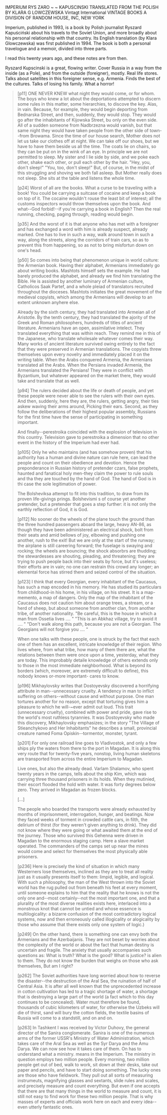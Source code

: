 IMPERIUM
RYS ZARO
~ ~ KAPUSCINSKI
TRANSLATED FROM THE POLISH BY
KLARA G LOWCZEWSKA
Vintagt International
VINTAGE BOOKS A DIVISION OF RANDOM HOUSE, INC,
NEW YORK

[](https://en.wikipedia.org/wiki/Imperium_(Polish_book))

Imperium, published in 1993, is a book by Polish journalist Ryszard Kapuściński about his travels to the Soviet Union, and more broadly about his personal relationship with that country. Its English translation (by Klara Glowczewska) was first published in 1994. The book is both a personal travelogue and a memoir, divided into three parts.

I read this twenty years ago, and these notes are from then.

Ryszard Kupscinski is a great, flowing writer. Cover Russia in a way
from the inside (as a Pole), and from the outside (foreigner),
mostly. Real life stores. Talks about satellites in this foreigner
sense, e.g. Armenia. Finds the best of the cultures. Talks of losing
his family. What a horror!

> [p11] ONE NEVER KNEW what night they would come, or for whom.  The
> boys who knew a lot about the deportations attempted to discern some
> rules in this matter, some hierarchies, to discove the key. Alas, in
> vain. Because, for example, they would begin deporting from Bednarska
> Street, and then, suddenly, they would stop. They would go after the
> inhabitants of Kijowska Street, bu only on the even side. All of a
> sudden someone from Nadbrzezna would vanish, but that same night they
> would have taken people from the other side of town--from
> Browama. Since the time of our house search, Mother does not let us
> take our clothes off at night. We can take off our shoes, but we have
> to have them beside us all the time. The coats lie on chairs, so they
> can be put on in the wink of an eye. In principle we are not permitted
> to sleep. My sister and I lie side by side, and we poke each other,
> shake each other, or pull each other by the hair. "Hey, you, don't
> sleep!"  "You, too, don't sleep!" But, of course, in the midst of this
> struggling and shoving we both fall asleep. But Mother really does not
> sleep. She sits at the table and listens the whole time.
>
> [p24] Worst of all are the books. What a curse to be traveling with a
> book! You could be carrying a suitcase of cocaine and keep a book on
> top of it. The cocaine wouldn't rouse the least bit of interest; all
> the customs inspectors would throw themselves upon the book. And
> what--God forbid!--if you're carrying a book in English? Then the real
> running, checking, paging through, reading would begin.
>
> [p35] And the worst of it is that anyone who has met with a foreigner
> and has exchanged a word with him is already suspect, already
> marked. One has to live in such a way, walk around town in such a way,
> along the streets, along the corridors of train cars, so as to prevent
> this from happening, so as not to bring misfortun down on one's head.
>
> [p50] So comes into being that phenomenon unique in world culture: the
> Armenian book. Having their alphabet, Armenians immediately go about
> writing books. Mashtots himself sets the example. He had barely
> produced the alphabet, and already we find him translating the
> Bible. He is assisted by another luminary of Armenian culture,
> Catholicos Saak Partef, and a whole pleiad of translators recruited
> throughout the dioceses. Mashtots initiates the great movement of the
> medieval copyists, which among the Armenians will develop to an extent
> unknown anyhere else.
>
> Already by the sixth century, they had translated into Armeian all of
> Aristotle. By the tenth century, they had translated the ajority of
> the Greek and Roman philosophers, hundreds of titles of ancient
> literature. Armenians have an open, assimilative intelect.  They
> translated everything that was within reach. They remind me in this of
> the Japanese, who translate wholesale whatever comes their way. Many
> works of ancient literature survived owing entirely to the fact that
> they were preserved in Armenian translations.  The copyists threw
> themselves upon every novelry and immediately placed it on the writing
> table. When the Arabs conquered Armenia, the Armenians translated all
> the Arabs.  When the Persians invaded Armenia, the Armenians
> translated the Persians! They were in conflict with Byzantium, but
> whatever appeared on the market there, they would take and translate
> that as well.
>
> [p94] The rulers decided about the life or death of people, and yet
> these people were never able to see the rulers with their own
> eyes. And then, suddenly, here they are, the rulers, getting angry,
> their ties askew waving their arms around, Picking their ears. Second,
> as they follow the deliberations of their highest popular assembly,
> Russians for the first time have the sense of participating in
> something important.
>
> And finally--perestroika coincided with the explosion of television in
> this country. Television gave to perestroika a dimension that no other
> event in the history of the lmperium had ever had.
>
> [p105] Only he
> who maintains (and has somehow proven) that his authority has
> a human and divine nature can rule here, can lead the people and
> count on their obedience and devotion. Hence the preponderance
> in Russian history of pretender czars, false prophets, haunted and
> fanatical holy men-they claim the power to rule souls and tha
> they are touched by the hand of God. The hand of God is in thi
> case the sole legitimation of power.
>
> The Bolsheviksa attempt to fit into this tradition, to draw from
> its proven life-givings prings. Bolshevismi s of course yet another
> pretender, but a pretender that goes a step further: it is not only
> the earthly reflection of God, it is God.
>
> [p112] No sooner do the wheels of the plane touch the ground than the
> three hundred passengers aboard the large, heavy AN-86, as though they
> have been administered an electrical shock, bolt from their seats and
> amid bellows of joy, elbowing and pushing one another, rush to the
> exit! But we are only at the start of the runway; the airplane is
> still careering forward; the fuselage is swaying and rocking; the
> wheels are bouncing; the shock absorbrs are thudding; the stewardesses
> are shouting, pleading, and threatening; they are trying to push
> people back into their seats by force, but it's useless; their efforts
> are in vain; no one can restrain this crowd any longer; an elemental
> force has stirred them and seized control of the situation.
>
> [p123] I think that every Georgian, every inhabitant of the Caucasus,
> has such a map encoded in his memory. He has studied its particulars
> from childhood-in his home, in his village, on his street. It is a
> map-memento, a map of dangers. Only the map of the inhabitant of the
> Caucasus does not caution him about orange trees, a stream, or a herd
> of sheep, but about someone from another clan, from another tribe, of
> another nationality. "Be careful, this is the house in which a man
> from Ossetia lives .... " "This is an Abkhaz village, try to avoid it
> .... " "Don't walk along this path, because you are not a
> Georgian. The Georgians will not forgive you .... "
>
> When one talks with these people, one is struck by the fact that each
> one of them has an excellent, intricate knowledge of their region. Who
> lives where, from what tribe, how many of them there are, what the
> relations between them were once upon a time, yesterday, what they are
> today. This improbably detaile knowledge of others extends only to
> those in the most immediate neighborhood. What is beyond its borders
> (which, moreover, are extremely difficult to define), this nobody
> knows or-more important- cares to know.
>
> [p196] Mikhaylovsky writes that Dostoyevsky discovered a horrifying
> attribute in man--unnecessary cruelty. A tendency in man to inflict
> suffering on others--without cause and without purpose. One man
> tortures another for no reason, except that torturing gives him a
> pleasure to which he will-~ever admit out loud. This trait
> (unnecessary cruelty), combined with power and pride, gave rise to the
> world's most ruthless tyrannies. It was Dostoyevsky who made this
> discovery, Mikhaylovsky emphasizes; in the story "The Village of
> Stieanchykovo and Her Inhabitants" he describes a small, provincial
> creature named Foma Opiskin--tormentor, monster, tyrant.
>
> [p201] For only one railroad line goes to Vladivostok, and only a few
> ships ply the waters from there to the port in Magadan. It is along
> this very route that for twenty-five years, nonstop, living human
> skeletons are transported from across the entire Imperium to Magadan.
>
> Live ones, but also the already dead. Varlam Shalamov, who
> spent twenty years in the camps, tells about the ship Kim, which
> was carrying three thousand prisoners in its holds. When they
> mutinied, their escort flooded the hold with water. It was forty
> degrees below zero. They arrived in Magadan as frozen blocks.
>
> [...]
>
> The people who boarded the transports were already exhausted by months
> of imprisonment, interrogation, hunger, and beatings. Now they faced
> weeks of torment in crowded cattle cars, in filth, the delirium of
> thirst (for they weren't given anything to drink). They did not know
> where they were going or what awaited them at the end of the
> journey. Those who survived this Gehenna were driven in Magadan to the
> enormous staging camp. Here a slave market operated. The commanders of
> the camps set up near the mines would come and select for themselves
> the most physically able prisoners.
>
> [p236] Here is precisely the kind of situation in which many
> Westerners lose themselves, inclined as they are to treat all reality
> just as it usually presents itself to them: limpid, legible, and
> logical. With such a philosophy, the man of the West thrown into the
> Soviet world has the rug pulled out from beneath his feet at every
> moment, until someone explains to him that the reality that he knows
> is not the only one and--most certainly--not the most important one,
> and that a plurality of the most diverse realities exists here,
> interlaced into a monstrous knot that cannot be untied and whose
> essence is multilogicality: a bizarre confusion of the most
> contradictory logical systems, now and then erroneously called
> illogicality or alogicality by those who assume that there exists only
> one system of logic.)
>
> [p249] On the other hand, there is something one can envy both the
> Armenians and the Azerbaijanis. They are not beset by worries about
> the complexity of the world or about the fact that human destiny is
> uncertain and fragile. The anxiety that usually accompanies such
> questions as: What is truth? What is the good? What is justice? is
> alien to them. They do not know the burden that weighs on those who
> ask themselves, But am I right?
>
> [p262] The Soviet authorities have long worried about how to reverse
> the disaster--the destruction of the Aral Sea, the ruination of half
> of Central Asia. It is after all well known that the unprecedented
> increase in cotton cultivation has led to a tragic shortage of water,
> a shortage that is destroying a large part of the world (a fact which
> to this day continues to be concealed). Water must therefore be found,
> thousands of cubic kilometers of water, for otherwise the Uzbeks will
> die of thirst, sand will bury the cotton fields, the textile basins of
> Russia will come to a standstill, and on and on.
>
> [p263] In Tashkent I was received by Victor Duhovy, the general
> director of the Sanira conglomerate. Sanira is one of the numerous
> arms of the former USSR's Ministry of Water Administration, which
> takes care of the Aral Sea as well as the Syr Darya and the Amu
> Darya. We can now see how it takes care of them. On has to understand
> what a ministry. means in the Imperium. The ministry in question
> employs two million people. Every morning, two million people get out
> of bed, walk to work, sit down at their desks, take out paper and
> pencils, and have to start doing something. The lucky ones are those
> who have fieldwork. They pull out all sorts of measuring instrumeuts,
> magnifying glasses and sextants, slide rules and scales, and precisely
> measure and count everything. But even if one accepts that there are
> that many things in the world to measure and count, it is still not
> easy to find work for these two million people. That is why masses of
> experts and officials work here on each and every idea--even utterly
> fantastic ones.

